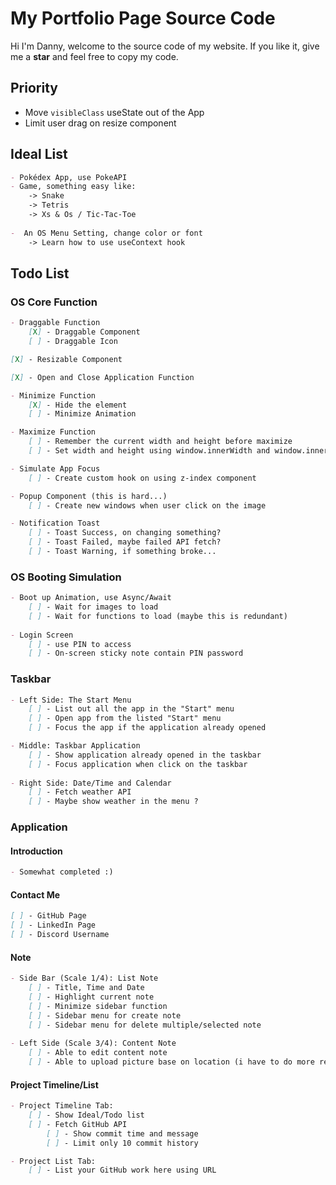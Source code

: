 # My Portfolio Page Source Code
Hi I'm Danny, welcome to the source code of my website. 
If you like it, give me a **star** and feel free to copy my code.

## Priority
- Move `visibleClass` useState out of the App
- Limit user drag on resize component

## Ideal List
```markdown
- Pokédex App, use PokeAPI
- Game, something easy like:
    -> Snake
    -> Tetris
    -> Xs & Os / Tic-Tac-Toe
    
-  An OS Menu Setting, change color or font 
    -> Learn how to use useContext hook
```

## Todo List
### OS Core Function
```markdown
- Draggable Function
    [X] - Draggable Component
    [ ] - Draggable Icon

[X] - Resizable Component

[X] - Open and Close Application Function

- Minimize Function
    [X] - Hide the element
    [ ] - Minimize Animation

- Maximize Function
    [ ] - Remember the current width and height before maximize
    [ ] - Set width and height using window.innerWidth and window.innerHeight

- Simulate App Focus
    [ ] - Create custom hook on using z-index component

- Popup Component (this is hard...)
    [ ] - Create new windows when user click on the image

- Notification Toast
    [ ] - Toast Success, on changing something?
    [ ] - Toast Failed, maybe failed API fetch?
    [ ] - Toast Warning, if something broke...
```

### OS Booting Simulation
```markdown
- Boot up Animation, use Async/Await
    [ ] - Wait for images to load
    [ ] - Wait for functions to load (maybe this is redundant)
    
- Login Screen
    [ ] - use PIN to access 
    [ ] - On-screen sticky note contain PIN password
```

### Taskbar
```markdown
- Left Side: The Start Menu
    [ ] - List out all the app in the "Start" menu 
    [ ] - Open app from the listed "Start" menu
    [ ] - Focus the app if the application already opened

- Middle: Taskbar Application
    [ ] - Show application already opened in the taskbar
    [ ] - Focus application when click on the taskbar
  
- Right Side: Date/Time and Calendar
    [ ] - Fetch weather API
    [ ] - Maybe show weather in the menu ?
```

### Application
#### Introduction
```markdown
- Somewhat completed :)
```

#### Contact Me
```markdown
[ ] - GitHub Page
[ ] - LinkedIn Page
[ ] - Discord Username
```

#### Note
```markdown
- Side Bar (Scale 1/4): List Note
    [ ] - Title, Time and Date
    [ ] - Highlight current note
    [ ] - Minimize sidebar function
    [ ] - Sidebar menu for create note
    [ ] - Sidebar menu for delete multiple/selected note
  
- Left Side (Scale 3/4): Content Note
    [ ] - Able to edit content note
    [ ] - Able to upload picture base on location (i have to do more research of this)
```

#### Project Timeline/List
```markdown
- Project Timeline Tab:
    [ ] - Show Ideal/Todo list
    [ ] - Fetch GitHub API 
        [ ] - Show commit time and message
        [ ] - Limit only 10 commit history

- Project List Tab:
    [ ] - List your GitHub work here using URL
```
